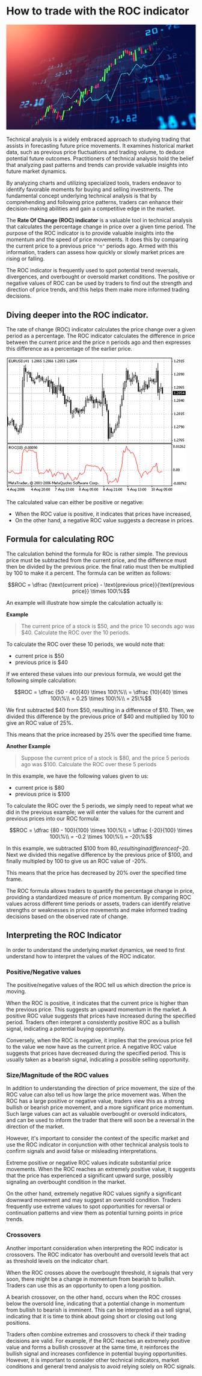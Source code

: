 # How to trade with the ROC indicator

![featured article image trading UI with a chart, candlesticks and an indicator](https://raw.githubusercontent.com/aniekandan/how_to_trade_with_roc_indicator/main/ROC%20featured%20image.jpg)

Technical analysis is a widely embraced approach to studying trading that assists in forecasting future price movements. It examines historical market data, such as previous price fluctuations and trading volume, to deduce potential future outcomes. Practitioners of technical analysis hold the belief that analyzing past patterns and trends can provide valuable insights into future market dynamics. 

By analyzing charts and utilizing specialized tools, traders endeavor to identify favorable moments for buying and selling investments. The fundamental concept underlying technical analysis is that by comprehending and following price patterns, traders can enhance their decision-making abilities and gain a competitive edge in the market.

The **Rate Of Change (ROC) indicator** is a valuable tool in technical analysis that calculates the percentage change in price over a given time period. The purpose of the ROC indicator is to provide valuable insights into the momentum and the speed of price movements. It does this by comparing the current price to a previous price `"n"` periods ago. Armed with this information, traders can assess how quickly or slowly market prices are rising or falling.

The ROC indicator is frequently used to spot potential trend reversals, divergences, and overbought or oversold market conditions. The positive or negative values of ROC can be used by traders to find out the strength and direction of price trends, and this helps them make more informed trading decisions.

## Diving deeper into the ROC indicator.

The rate of change (ROC) indicator calculates the price change over a given period as a percentage. The ROC indicator calculates the difference in price between the current price and the price n periods ago and then expresses this difference as a percentage of the earlier price.

![ROC indicator in MT5](https://github.com/aniekandan/how_to_trade_with_roc_indicator/blob/main/roc_1.gif?raw=true)

The calculated value can either be positive or negative:

- When the ROC value is positive, it indicates that prices have increased,
- On the other hand, a negative ROC value suggests a decrease in prices.

## Formula for calculating ROC

The calculation behind the formula for ROc is rather simple. The previous price must be subtracted from the current price, and the difference must then be divided by the previous price. the final ratio must then be multiplied by 100 to make it a percent. The formula can be written as follows:

```math
ROC = \dfrac {\text{current price} - \text{previous price}}{\text{previous price}} \times 100\%
```

An example will illustrate how simple the calculation actually is:

**Example**
> The current price of a stock is $50, and the price 10 seconds ago was $40. Calculate the ROC over the 10 periods.

To calculate the ROC over these 10 periods, we would note that:

- current price is $50
- previous price is $40

If we entered these values into our previous formula, we would get the following simple calculation:

```math
ROC = \dfrac {50 - 40}{40} \times 100\%\\  
= \dfrac {10}{40} \times 100\%\\  
= 0.25 \times 100\%\\  
= 25\%
```

We first subtracted $40 from $50, resulting in a difference of $10. Then, we divided this difference by the previous price of $40 and multiplied by 100 to give an ROC value of 25%. 

This means that the price increased by 25% over the specified time frame.

**Another Example**

> Suppose the current price of a stock is $80, and the price 5 periods ago was $100. Calculate the ROC over these 5 periods

In this example, we have the following values given to us:

- current price is $80
- previous price is $100

To calculate the ROC over the 5 periods, we simply need to repeat what we did in the previous example; we will enter the values for the current and previous prices into our ROC formula:

```math
ROC = \dfrac {80 - 100}{100} \times 100\%\\  
= \dfrac {-20}{100} \times 100\%\\  
= -0.2 \times 100\%\\  
= -20\%
```

In this example, we subtracted $100 from $80, resulting in a difference of -$20. Next we divided this negative difference by the previous price of $100, and finally multipled by 100 to give us an ROC value of -20%. 

This means that the price has decreased by 20% over the specified time frame.

The ROC formula allows traders to quantify the percentage change in price, providing a standardized measure of price momentum. By comparing ROC values across different time periods or assets, traders can identify relative strengths or weaknesses in price movements and make informed trading decisions based on the observed rate of change.

## Interpreting the ROC Indicator

In order to understand the underlying market dynamics, we need to first understand how to interpret the values of the ROC indicator.

### Positive/Negative values

The positive/negative values of the ROC tell us which direction the price is moving.

When the ROC is positive, it indicates that the current price is higher than the previous price. This suggests an upward momentum in the market. A positive ROC value suggests that prices have increased during the specified period. Traders often interpret a consistently positive ROC as a bullish signal, indicating a potential buying opportunity.

Conversely, when the ROC is negative, it implies that the previous price fell to the value we now have as the current price. A negative ROC value suggests that prices have decreased during the specified period. This is usually taken as a bearish signal, indicating a possible selling opportunity.

### Size/Magnitude of the ROC values

In addition to understanding the direction of price movement, the size of the ROC value can also tell us how large the price movement was. When the ROC has a large positive or negative value, traders view this as a strong bullish or bearish price movement, and a more significant price momentum. Such large values can act as valuable overbought or oversold indicators, and can be used to inform the trader that there will soon be a reversal in the direction of the market. 

However, it's important to consider the context of the specific market and use the ROC indicator in conjunction with other technical analysis tools to confirm signals and avoid false or misleading interpretations.

Extreme positive or negative ROC values indicate substantial price movements. When the ROC reaches an extremely positive value, it suggests that the price has experienced a significant upward surge, possibly signaling an overbought condition in the market.

On the other hand, extremely negative ROC values signify a significant downward movement and may suggest an oversold condition. Traders frequently use extreme values to spot opportunities for reversal or continuation patterns and view them as potential turning points in price trends.

### Crossovers

Another important consideration when interpreting the ROC indicator is crossovers. The ROC indicator has overbouht and oversold levels that act as threshold levels on the indicator chart.

When the ROC crosses above the overbought threshold, it signals that very soon, there might be a change in momentum from bearish to bullish. Traders can use this as an opportunity to open a long position.

A bearish crossover, on the other hand, occurs when the ROC crosses below the oversold line, indicating that a potential change in momentum from bullish to bearish is imminent. This can be interpreted as a sell signal, indicating that it is time to think about going short or closing out long positions.

Traders often combine extremes and crossovers to check if their trading decisions are valid. For example, if the ROC reaches an extremely positive value and forms a bullish crossover at the same time, it reinforces the bullish signal and increases confidence in potential buying opportunities. However, it is important to consider other technical indicators, market conditions and general trend analysis to avoid relying solely on ROC signals.
